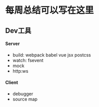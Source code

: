 # 每周总结可以写在这里
## Dev工具
#### Server
- build: webpack babel vue jsx postcss
- watch: fsevent
- mock
- http:ws

#### Client
- debugger
- source map